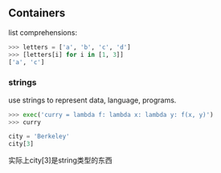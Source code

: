 ## Containers

list comprehensions:
```python
>>> letters = ['a', 'b', 'c', 'd']
>>> [letters[i] for i in [1, 3]]
['a', 'c']
```

### strings

use strings to represent data, language, programs.

```python
>>> exec('curry = lambda f: lambda x: lambda y: f(x, y)')
>>> curry
```

```python
city = 'Berkeley'
city[3]
```
实际上city[3]是string类型的东西